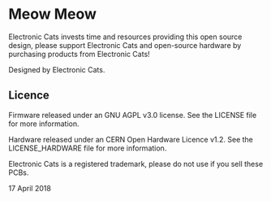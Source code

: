 # Meow Meow

Electronic Cats invests time and resources providing this open source design, please support Electronic Cats and open-source hardware by purchasing products from Electronic Cats!

Designed by Electronic Cats.

## Licence

Firmware released under an GNU AGPL v3.0 license. See the LICENSE file for more information.

Hardware released under an CERN Open Hardware Licence v1.2. See the LICENSE_HARDWARE file for more information.

Electronic Cats is a registered trademark, please do not use if you sell these PCBs.

17 April 2018